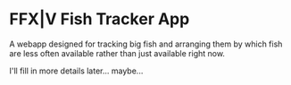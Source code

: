 # FFX|V Fish Tracker App
A webapp designed for tracking big fish and arranging them by which fish are less often available rather than just available right now.

I'll fill in more details later... maybe...
